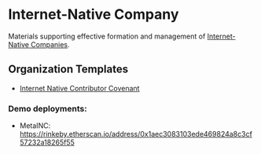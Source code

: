 # Internet-Native Company
Materials supporting effective formation and management of [Internet-Native Companies](https://johnpalmer.site/#/native).

## Organization Templates

* [Internet Native Contributor Covenant](https://app.openlaw.io/template/Internet%20Native%20Contributor%20Covenant%20(INCC))

### Demo deployments:

* MetaINC: https://rinkeby.etherscan.io/address/0x1aec3083103ede469824a8c3cf57232a18265f55
